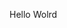 Hello Wolrd




























































































































































































































































































































































































































































































































































































































































































































































































































































































































































































































































































































































































































































































































































































































































































































































































































































































































































































































































































































































































































































































































































































































































































































































































































































































































































































































































































































































































































































































































































































































































































































































































































































































































































































































































































































































































































































































































































































































































































































































































































































































































































































































































































































































































































































































































